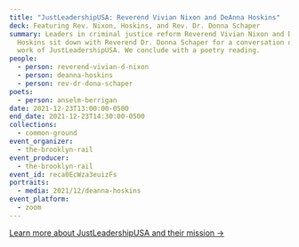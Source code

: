 ```yaml
---
title: "JustLeadershipUSA: Reverend Vivian Nixon and DeAnna Hoskins"
deck: Featuring Rev. Nixon, Hoskins, and Rev. Dr. Donna Schaper
summary: Leaders in criminal justice reform Reverend Vivian Nixon and DeAnna
  Hoskins sit down with Reverend Dr. Donna Schaper for a conversation on the
  work of JustLeadershipUSA. We conclude with a poetry reading.
people:
  - person: reverend-vivian-d-nixon
  - person: deanna-hoskins
  - person: rev-dr-dona-schaper
poets:
  - person: anselm-berrigan
date: 2021-12-23T13:00:00-0500
end_date: 2021-12-23T14:30:00-0500
collections:
  - common-ground
event_organizer:
  - the-brooklyn-rail
event_producer:
  - the-brooklyn-rail
event_id: reca0EcWza3euizFs
portraits:
  - media: 2021/12/deanna-hoskins
event_platform:
  - zoom
---
```

[Learn more about JustLeadershipUSA and their mission →](https://jlusa.org/about/)